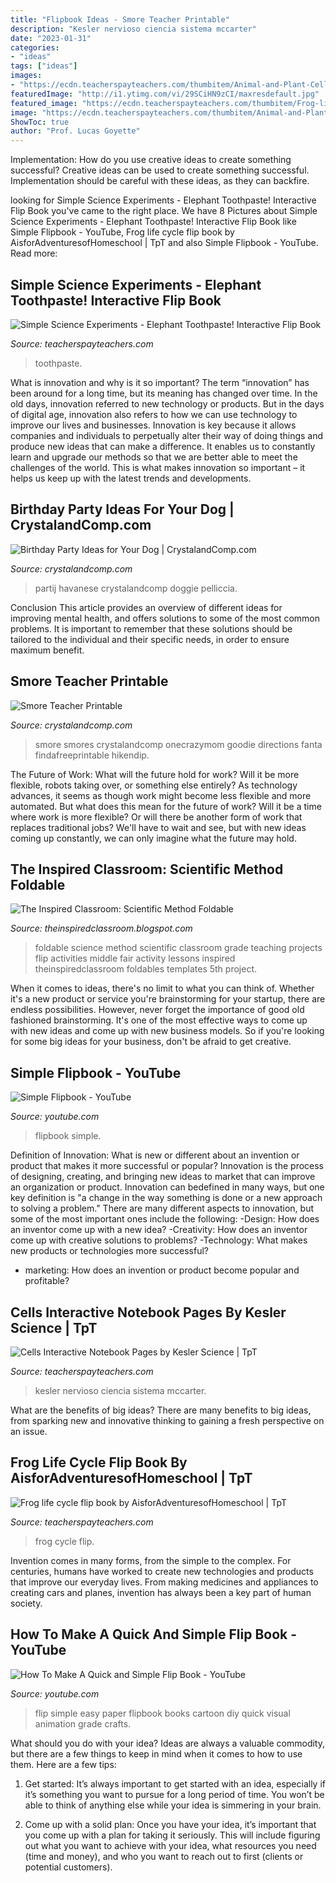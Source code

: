 ```yaml
---
title: "Flipbook Ideas - Smore Teacher Printable"
description: "Kesler nervioso ciencia sistema mccarter"
date: "2023-01-31"
categories:
- "ideas"
tags: ["ideas"]
images:
- "https://ecdn.teacherspayteachers.com/thumbitem/Animal-and-Plant-Cells-Interactive-Notebook-Flip-Book-1274275-1588686449/original-1274275-4.jpg"
featuredImage: "http://i1.ytimg.com/vi/29SCiHN9zCI/maxresdefault.jpg"
featured_image: "https://ecdn.teacherspayteachers.com/thumbitem/Frog-life-cycle-flip-book-3094977-1604052611/original-3094977-1.jpg"
image: "https://ecdn.teacherspayteachers.com/thumbitem/Animal-and-Plant-Cells-Interactive-Notebook-Flip-Book-1274275-1588686449/original-1274275-4.jpg"
ShowToc: true
author: "Prof. Lucas Goyette"
---
```



Implementation: How do you use creative ideas to create something successful?
Creative ideas can be used to create something successful. Implementation should be careful with these ideas, as they can backfire.

	

		
looking for Simple Science Experiments - Elephant Toothpaste! Interactive Flip Book you've came to the right place. We have 8 Pictures about Simple Science Experiments - Elephant Toothpaste! Interactive Flip Book like Simple Flipbook - YouTube, Frog life cycle flip book by AisforAdventuresofHomeschool | TpT and also Simple Flipbook - YouTube. Read more:
		
    
## Simple Science Experiments - Elephant Toothpaste! Interactive Flip Book

<img loading=lazy src="https://ecdn.teacherspayteachers.com/thumbitem/Simple-Science-Experiments-Elephant-Toothpaste-Interactive-Flip-Book-1587980364/original-1252959-2.jpg" onerror="this.onerror=null;this.src='https://tse2.mm.bing.net/th?id=OIP.ntXbjoLgqTtVnELoW9IBQwAAAA&amp;pid=15.1';" alt="Simple Science Experiments - Elephant Toothpaste! Interactive Flip Book">

_Source: teacherspayteachers.com_

>toothpaste. 

	

What is innovation and why is it so important?
The term “innovation” has been around for a long time, but its meaning has changed over time. In the old days, innovation referred to new technology or products. But in the days of digital age, innovation also refers to how we can use technology to improve our lives and businesses.
Innovation is key because it allows companies and individuals to perpetually alter their way of doing things and produce new ideas that can make a difference. It enables us to constantly learn and upgrade our methods so that we are better able to meet the challenges of the world. This is what makes innovation so important – it helps us keep up with the latest trends and developments.

    
## Birthday Party Ideas For Your Dog | CrystalandComp.com

<img loading=lazy src="https://crystalandcomp.com/wp-content/uploads/2015/07/Dollarphotoclub_75605711.jpg" onerror="this.onerror=null;this.src='https://tse2.mm.bing.net/th?id=OIP.mzuoV7jf5FipWfJG33URbQHaLH&amp;pid=15.1';" alt="Birthday Party Ideas for Your Dog | CrystalandComp.com">

_Source: crystalandcomp.com_

>partij havanese crystalandcomp doggie pelliccia. 

	

Conclusion
This article provides an overview of different ideas for improving mental health, and offers solutions to some of the most common problems. It is important to remember that these solutions should be tailored to the individual and their specific needs, in order to ensure maximum benefit.

    
## Smore Teacher Printable

<img loading=lazy src="https://crystalandcomp.com/wp-content/uploads/2011/05/smore-printable-for-your-teacher.jpg" onerror="this.onerror=null;this.src='https://tse4.mm.bing.net/th?id=OIP.xJswVHwpeJ2urzapXUni_wHaLH&amp;pid=15.1';" alt="Smore Teacher Printable">

_Source: crystalandcomp.com_

>smore smores crystalandcomp onecrazymom goodie directions fanta findafreeprintable hikendip. 

	

The Future of Work: What will the future hold for work? Will it be more flexible, robots taking over, or something else entirely?
As technology advances, it seems as though work might become less flexible and more automated. But what does this mean for the future of work? Will it be a time where work is more flexible? Or will there be another form of work that replaces traditional jobs? We'll have to wait and see, but with new ideas coming up constantly, we can only imagine what the future may hold.

    
## The Inspired Classroom: Scientific Method Foldable

<img loading=lazy src="https://4.bp.blogspot.com/-z_qRi3asElw/TwCyTQGkjQI/AAAAAAAAAvo/1A2ycxj-j6w/s1600/DSCF9857.JPG" onerror="this.onerror=null;this.src='https://tse1.mm.bing.net/th?id=OIP.OAkZwxxJCjFsyMKs14Vo5gHaJ4&amp;pid=15.1';" alt="The Inspired Classroom: Scientific Method Foldable">

_Source: theinspiredclassroom.blogspot.com_

>foldable science method scientific classroom grade teaching projects flip activities middle fair activity lessons inspired theinspiredclassroom foldables templates 5th project. 

	

When it comes to ideas, there's no limit to what you can think of. Whether it's a new product or service you're brainstorming for your startup, there are endless possibilities. However, never forget the importance of good old fashioned brainstorming. It's one of the most effective ways to come up with new ideas and come up with new business models. So if you're looking for some big ideas for your business, don't be afraid to get creative.

    
## Simple Flipbook - YouTube

<img loading=lazy src="https://i.ytimg.com/vi/g-I9n0wiXpU/maxresdefault.jpg" onerror="this.onerror=null;this.src='https://tse3.mm.bing.net/th?id=OIP.5BYtyvkNUHcaHEKIXullcQHaEK&amp;pid=15.1';" alt="Simple Flipbook - YouTube">

_Source: youtube.com_

>flipbook simple. 

	

Definition of Innovation: What is new or different about an invention or product that makes it more successful or popular?
Innovation is the process of designing, creating, and bringing new ideas to market that can improve an organization or product. Innovation can bedefined in many ways, but one key definition is "a change in the way something is done or a new approach to solving a problem." 
There are many different aspects to innovation, but some of the most important ones include the following: 
-Design: How does an inventor come up with a new idea? 
-Creativity: How does an inventor come up with creative solutions to problems? 
-Technology: What makes new products or technologies more successful? 
- marketing: How does an invention or product become popular and profitable?

    
## Cells Interactive Notebook Pages By Kesler Science | TpT

<img loading=lazy src="https://ecdn.teacherspayteachers.com/thumbitem/Animal-and-Plant-Cells-Interactive-Notebook-Flip-Book-1274275-1588686449/original-1274275-4.jpg" onerror="this.onerror=null;this.src='https://tse3.mm.bing.net/th?id=OIP.nbYjcx7Wy0U0USc5W-_ZeQAAAA&amp;pid=15.1';" alt="Cells Interactive Notebook Pages by Kesler Science | TpT">

_Source: teacherspayteachers.com_

>kesler nervioso ciencia sistema mccarter. 

	

What are the benefits of big ideas?
There are many benefits to big ideas, from sparking new and innovative thinking to gaining a fresh perspective on an issue.

    
## Frog Life Cycle Flip Book By AisforAdventuresofHomeschool | TpT

<img loading=lazy src="https://ecdn.teacherspayteachers.com/thumbitem/Frog-life-cycle-flip-book-3094977-1604052611/original-3094977-1.jpg" onerror="this.onerror=null;this.src='https://tse3.mm.bing.net/th?id=OIP.-HMkHOvQOkVTbb7zOaGtPQAAAA&amp;pid=15.1';" alt="Frog life cycle flip book by AisforAdventuresofHomeschool | TpT">

_Source: teacherspayteachers.com_

>frog cycle flip. 

	

Invention comes in many forms, from the simple to the complex. For centuries, humans have worked to create new technologies and products that improve our everyday lives. From making medicines and appliances to creating cars and planes, invention has always been a key part of human society.

    
## How To Make A Quick And Simple Flip Book - YouTube

<img loading=lazy src="http://i1.ytimg.com/vi/29SCiHN9zCI/maxresdefault.jpg" onerror="this.onerror=null;this.src='https://tse4.mm.bing.net/th?id=OIP.jGv0iFg5JFpUoSOij7H-sgHaEK&amp;pid=15.1';" alt="How To Make A Quick and Simple Flip Book - YouTube">

_Source: youtube.com_

>flip simple easy paper flipbook books cartoon diy quick visual animation grade crafts. 

	

What should you do with your idea?
Ideas are always a valuable commodity, but there are a few things to keep in mind when it comes to how to use them. Here are a few tips: 
1. Get started: It’s always important to get started with an idea, especially if it’s something you want to pursue for a long period of time. You won’t be able to think of anything else while your idea is simmering in your brain.

2. Come up with a solid plan: Once you have your idea, it’s important that you come up with a plan for taking it seriously. This will include figuring out what you want to achieve with your idea, what resources you need (time and money), and who you want to reach out to first (clients or potential customers). 


